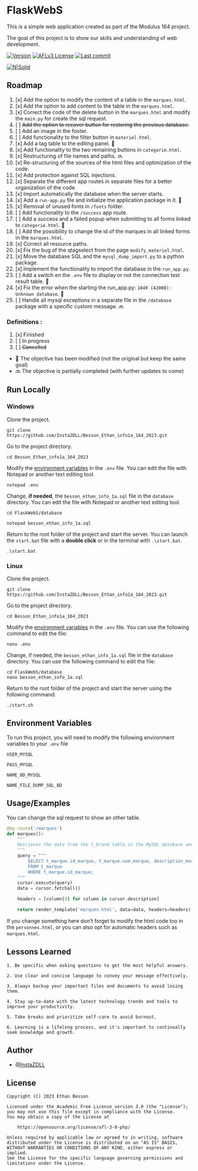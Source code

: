# FlaskWebS


This is a simple web application created as part of the Modulus 164 project. 

The goal of this project is to show our skills and understanding of web development.


[![Version](https://img.shields.io/github/v/release/InstaZDLL/Besson_Ethan_info1a_164_2023?style=for-the-badge)](https://github.com/InstaZDLL/Besson_Ethan_info1a_164_2023/releases)
[![AFLv3 License](https://img.shields.io/github/license/InstaZDLL/Besson_Ethan_info1a_164_2023?logo=e&style=for-the-badge)](https://opensource.org/license/afl-3-0-php)
[![Last commit](https://img.shields.io/github/last-commit/InstaZDLL/Besson_Ethan_info1a_164_2023?style=for-the-badge)](https://github.com/InstaZDLL/Besson_Ethan_info1a_164_2023/commits/main)


[![N|Solid](https://cldup.com/dTxpPi9lDf.thumb.png)](https://nodesource.com/products/nsolid)


## Roadmap


1. [x] Add the option to modify the content of a table in the `marques.html`.
2. [x] Add the option to add content to the table in the `marques.html`.
3. [x] Correct the code of the delete button in the `marques.html` and modify the `main.py` for create the sql request.
4. [ ] ~~Add the option to recover button for restoring the previous database.~~
5. [ ] Add an image in the footer.
6. [ ] Add functionality to the filter button in `materiel.html`.
7. [x] Add a tag table to the editing panel. 🔄
8. [x] Add functionality to the two remaining buttons in `categorie.html`.
9. [x] Restructuring of file names and paths. 🔜
10. [x] Re-structuring of the sources of the html files and optimization of the code.
11. [x] Add protection against SQL injections.
12. [x] Separate the different app routes in separate files for a better organization of the code.
13. [x] Import automatically the database when the server starts.
14. [x] Add a `run-app.py` file and initialize the application package in it. 🔄
15. [x] Removal of unused fonts in `/fonts` folder.
16. [ ] Add functionality to the `/success` app route.
17. [ ] Add a success and a failed popup when submitting to all forms linked to `categorie.html`. 🔄
18. [ ] Add the possibility to change the id of the marques in all linked forms in the `marques.html`.
19. [x] Correct all resource paths.
20. [x] Fix the bug of the qtagselect from the page `modify_materiel.html`.
21. [x] Move the database SQL and the `mysql_dump_import.py` to a python package.
22. [x] Implement the functionality to import the database in the `run_app.py`.
23. [ ] Add a switch en the `.env` file to display or not the connection test result table. 🔄
24. [x] Fix the error when the starting the run_app.py: `1049 (42000): Unknown database`. 🔄
25. [ ] Handle all mysql exceptions in a separate file in the `/database` package with a specific custom message. 🔜


### Definitions :


1. [x] Finished
2. [ ] In progress
3. [ ] ~~Cancelled~~

- 🔄 The objective has been modified (not the original but keep the same goal)
- 🔜 The objective is partially completed (with further updates to come)

## Run Locally

### Windows

Clone the project.

```git
git clone https://github.com/InstaZDLL/Besson_Ethan_info1a_164_2023.git
```

Go to the project directory.

```shell
cd Besson_Ethan_info1a_164_2023
```

Modify the [environment variables](https://github.com/InstaZDLL/Besson_Ethan_info1a_164_2023#environment-variables) in the `.env` file. You can edit the file with Notepad or another text editing tool.

```shell
notepad .env
```

Change, **if needed**, the `besson_ethan_info_1a.sql` file in the `database` directory. You can edit the file with Notepad or another text editing tool.

```shell
cd FlaskWebS/database
```
```shell
notepad besson_ethan_info_1a.sql
```

Return to the root folder of the project and start the server. You can launch the `start.bat` file with a **double click** or in the terminal with `.\start.bat`.

```shell
.\start.bat
```

### Linux

Clone the project.

```git
git clone https://github.com/InstaZDLL/Besson_Ethan_info1a_164_2023.git
```

Go to the project directory.

```shell
cd Besson_Ethan_info1a_164_2023
```

Modify the [environment variables](https://github.com/InstaZDLL/Besson_Ethan_info1a_164_2023#environment-variables) in the `.env` file. You can use the following command to edit the file:

```shell
nano .env
```

Change, if needed, the `besson_ethan_info_1a.sql` file in the `database` directory. You can use the following command to edit the file:

```shell
cd FlaskWebS/database
nano besson_ethan_info_1a.sql
```

Return to the root folder of the project and start the server using the following command:

```shell
./start.sh
```


## Environment Variables


To run this project, you will need to modify the following environment variables to your `.env` file

`USER_MYSQL` 

`PASS_MYSQL`

`NAME_BD_MYSQL`

`NAME_FILE_DUMP_SQL_BD`


## Usage/Examples


You can change the sql request to show an other table.

```python
@bp.route('/marques')
def marques():
    """
    Retrieves the data from the t_brand table in the MySQL database and displays it on the "brands.html" page.
    """
    query = """
        SELECT t_marque.id_marque, t_marque.nom_marque, description_marque
        FROM t_marque
        WHERE t_marque.id_marque;
    """
    cursor.execute(query)
    data = cursor.fetchall()

    headers = [column[0] for column in cursor.description]

    return render_template('marques.html', data=data, headers=headers)
```

If you change something here don't forget to modify the html code too in the `personnes.html`, or you can also opt for automatic headers such as `marques.html`.


## Lessons Learned


```text
1. Be specific when asking questions to get the most helpful answers.

2. Use clear and concise language to convey your message effectively.

3. Always backup your important files and documents to avoid losing them.

4. Stay up-to-date with the latest technology trends and tools to improve your productivity.

5. Take breaks and prioritize self-care to avoid burnout.

6. Learning is a lifelong process, and it's important to continually seek knowledge and growth.
````


## Author


- [@InstaZDLL](https://github.com/InstaZDLL)


## License


```text
Copyright (C) 2023 Ethan Besson

Licensed under the Academic Free License version 3.0 (the "License");
you may not use this file except in compliance with the License.
You may obtain a copy of the License at

    https://opensource.org/license/afl-3-0-php/

Unless required by applicable law or agreed to in writing, software
distributed under the License is distributed on an "AS IS" BASIS,
WITHOUT WARRANTIES OR CONDITIONS OF ANY KIND, either express or implied.
See the License for the specific language governing permissions and
limitations under the License.
```
[//]: # (These are reference links used in the body of this note and get stripped out when the markdown processor does its job. There is no need to format nicely because it shouldn't be seen. Thanks SO - http://stackoverflow.com/questions/4823468/store-comments-in-markdown-syntax)

   [dill]: <https://github.com/joemccann/dillinger>
   [git-repo-url]: <https://github.com/joemccann/dillinger.git>
   [john gruber]: <http://daringfireball.net>
   [df1]: <http://daringfireball.net/projects/markdown/>
   [markdown-it]: <https://github.com/markdown-it/markdown-it>
   [Ace Editor]: <http://ace.ajax.org>
   [node.js]: <http://nodejs.org>
   [Twitter Bootstrap]: <http://twitter.github.com/bootstrap/>
   [jQuery]: <http://jquery.com>
   [@tjholowaychuk]: <http://twitter.com/tjholowaychuk>
   [express]: <http://expressjs.com>
   [AngularJS]: <http://angularjs.org>
   [Gulp]: <http://gulpjs.com>

   [PlDb]: <https://github.com/joemccann/dillinger/tree/master/plugins/dropbox/README.md>
   [PlGh]: <https://github.com/joemccann/dillinger/tree/master/plugins/github/README.md>
   [PlGd]: <https://github.com/joemccann/dillinger/tree/master/plugins/googledrive/README.md>
   [PlOd]: <https://github.com/joemccann/dillinger/tree/master/plugins/onedrive/README.md>
   [PlMe]: <https://github.com/joemccann/dillinger/tree/master/plugins/medium/README.md>
   [PlGa]: <https://github.com/RahulHP/dillinger/blob/master/plugins/googleanalytics/README.md>
